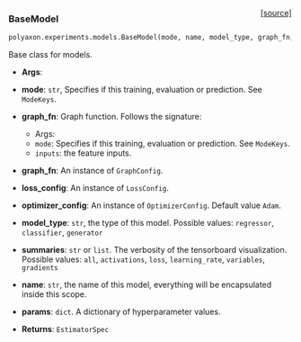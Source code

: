 <span style="float:right;">[[source]](https://github.com/polyaxon/polyaxon/blob/master/polyaxon/experiments/models.py#L22)</span>
### BaseModel

```python
polyaxon.experiments.models.BaseModel(mode, name, model_type, graph_fn, loss_config, optimizer_config=None, eval_metrics_config=None, summaries='all', clip_gradients=0.5, params=None)
```

Base class for models.

- __Args__:
- __mode__: `str`, Specifies if this training, evaluation or prediction. See `ModeKeys`.
- __graph_fn__: Graph function. Follows the signature:
	* Args:
	* `mode`: Specifies if this training, evaluation or prediction. See `ModeKeys`.
	* `inputs`: the feature inputs.
- __graph_fn__: An instance of `GraphConfig`.
- __loss_config__: An instance of `LossConfig`.
- __optimizer_config__: An instance of `OptimizerConfig`. Default value `Adam`.
- __model_type__: `str`, the type of this model.
	Possible values: `regressor`, `classifier`, `generator`
- __summaries__: `str` or `list`. The verbosity of the tensorboard visualization.
	Possible values: `all`, `activations`, `loss`, `learning_rate`, `variables`, `gradients`
- __name__: `str`, the name of this model, everything will be encapsulated inside this scope.
- __params__: `dict`. A dictionary of hyperparameter values.

- __Returns__:
`EstimatorSpec`

